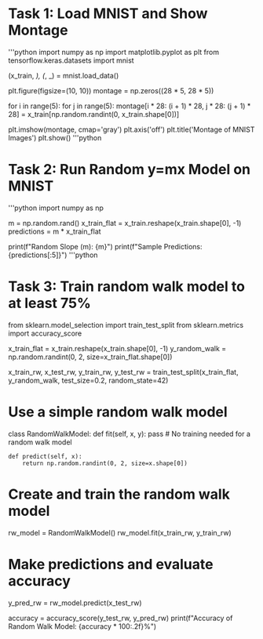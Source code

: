 # Task 1: Load MNIST and Show Montage
'''python
import numpy as np
import matplotlib.pyplot as plt
from tensorflow.keras.datasets import mnist

(x_train, _), (_, _) = mnist.load_data()

plt.figure(figsize=(10, 10))
montage = np.zeros((28 * 5, 28 * 5))

for i in range(5):
    for j in range(5):
        montage[i * 28: (i + 1) * 28, j * 28: (j + 1) * 28] = x_train[np.random.randint(0, x_train.shape[0])]

plt.imshow(montage, cmap='gray')
plt.axis('off')
plt.title('Montage of MNIST Images')
plt.show()
'''python

# Task 2: Run Random y=mx Model on MNIST
'''python
import numpy as np

m = np.random.rand()
x_train_flat = x_train.reshape(x_train.shape[0], -1)
predictions = m * x_train_flat

print(f"Random Slope (m): {m}")
print(f"Sample Predictions: {predictions[:5]}")
'''python

# Task 3: Train random walk model to at least 75%
from sklearn.model_selection import train_test_split
from sklearn.metrics import accuracy_score

x_train_flat = x_train.reshape(x_train.shape[0], -1)
y_random_walk = np.random.randint(0, 2, size=x_train_flat.shape[0])

x_train_rw, x_test_rw, y_train_rw, y_test_rw = train_test_split(x_train_flat, y_random_walk, test_size=0.2, random_state=42)

# Use a simple random walk model
class RandomWalkModel:
    def fit(self, x, y):
        pass  # No training needed for a random walk model

    def predict(self, x):
        return np.random.randint(0, 2, size=x.shape[0])

# Create and train the random walk model
rw_model = RandomWalkModel()
rw_model.fit(x_train_rw, y_train_rw)

# Make predictions and evaluate accuracy
y_pred_rw = rw_model.predict(x_test_rw)

accuracy = accuracy_score(y_test_rw, y_pred_rw)
print(f"Accuracy of Random Walk Model: {accuracy * 100:.2f}%")
